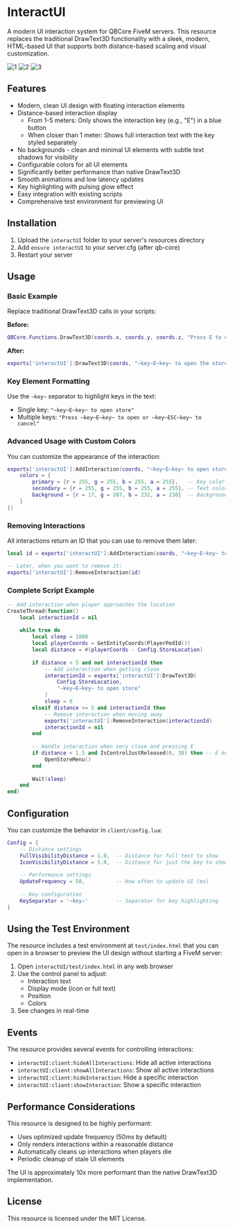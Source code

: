 # InteractUI

A modern UI interaction system for QBCore FiveM servers. This resource replaces the traditional DrawText3D functionality with a sleek, modern, HTML-based UI that supports both distance-based scaling and visual customization.

![1](https://github.com/user-attachments/assets/af286d9d-b2f8-496c-b8a6-6a7266aa3143)
![2](https://github.com/user-attachments/assets/66dc0beb-b411-4f0d-9500-c4d056cbb0ca)
![3](https://github.com/user-attachments/assets/1fa931ff-5209-480b-9849-7a45aa9afa06)


## Features

- Modern, clean UI design with floating interaction elements
- Distance-based interaction display
  - From 1-5 meters: Only shows the interaction key (e.g., "E") in a blue button
  - When closer than 1 meter: Shows full interaction text with the key styled separately
- No backgrounds - clean and minimal UI elements with subtle text shadows for visibility
- Configurable colors for all UI elements
- Significantly better performance than native DrawText3D
- Smooth animations and low latency updates
- Key highlighting with pulsing glow effect
- Easy integration with existing scripts
- Comprehensive test environment for previewing UI

## Installation

1. Upload the `interactUI` folder to your server's resources directory
2. Add `ensure interactUI` to your server.cfg (after qb-core)
3. Restart your server

## Usage

### Basic Example

Replace traditional DrawText3D calls in your scripts:

**Before:**
```lua
QBCore.Functions.DrawText3D(coords.x, coords.y, coords.z, "Press E to open the store")
```

**After:**
```lua
exports['interactUI']:DrawText3D(coords, "~key~E~key~ to open the store")
```

### Key Element Formatting

Use the `~key~` separator to highlight keys in the text:

- Single key: `"~key~E~key~ to open store"`
- Multiple keys: `"Press ~key~E~key~ to open or ~key~ESC~key~ to cancel"`

### Advanced Usage with Custom Colors

You can customize the appearance of the interaction:

```lua
exports['interactUI']:AddInteraction(coords, "~key~E~key~ to open store", {
    colors = {
        primary = {r = 255, g = 255, b = 255, a = 255},   -- Key color (white)
        secondary = {r = 255, g = 255, b = 255, a = 255}, -- Text color (white)
        background = {r = 17, g = 207, b = 232, a = 230}  -- Background color (turquoise)
    }
})
```

### Removing Interactions

All interactions return an ID that you can use to remove them later:

```lua
local id = exports['interactUI']:AddInteraction(coords, "~key~E~key~ to open store")

-- Later, when you want to remove it:
exports['interactUI']:RemoveInteraction(id)
```

### Complete Script Example

```lua
-- Add interaction when player approaches the location
CreateThread(function()
    local interactionId = nil
    
    while true do
        local sleep = 1000
        local playerCoords = GetEntityCoords(PlayerPedId())
        local distance = #(playerCoords - Config.StoreLocation)
        
        if distance < 5 and not interactionId then
            -- Add interaction when getting close
            interactionId = exports['interactUI']:DrawText3D(
                Config.StoreLocation, 
                "~key~E~key~ to open store"
            )
            sleep = 0
        elseif distance >= 5 and interactionId then
            -- Remove interaction when moving away
            exports['interactUI']:RemoveInteraction(interactionId)
            interactionId = nil
        end
        
        -- Handle interaction when very close and pressing E
        if distance < 1.5 and IsControlJustReleased(0, 38) then -- E key
            OpenStoreMenu()
        end
        
        Wait(sleep)
    end
end)
```

## Configuration

You can customize the behavior in `client/config.lua`:

```lua
Config = {
    -- Distance settings
    FullVisibilityDistance = 1.0,  -- Distance for full text to show
    IconVisibilityDistance = 5.0,  -- Distance for just the key to show
    
    -- Performance settings
    UpdateFrequency = 50,          -- How often to update UI (ms)
    
    -- Key configuration
    KeySeparator = '~key~'         -- Separator for key highlighting
}
```

## Using the Test Environment

The resource includes a test environment at `test/index.html` that you can open in a browser to preview the UI design without starting a FiveM server:

1. Open `interactUI/test/index.html` in any web browser
2. Use the control panel to adjust:
   - Interaction text
   - Display mode (icon or full text)
   - Position
   - Colors
3. See changes in real-time

## Events

The resource provides several events for controlling interactions:

- `interactUI:client:hideAllInteractions`: Hide all active interactions
- `interactUI:client:showAllInteractions`: Show all active interactions
- `interactUI:client:hideInteraction`: Hide a specific interaction
- `interactUI:client:showInteraction`: Show a specific interaction

## Performance Considerations

This resource is designed to be highly performant:
- Uses optimized update frequency (50ms by default)
- Only renders interactions within a reasonable distance
- Automatically cleans up interactions when players die
- Periodic cleanup of stale UI elements

The UI is approximately 10x more performant than the native DrawText3D implementation.

## License

This resource is licensed under the MIT License. 
